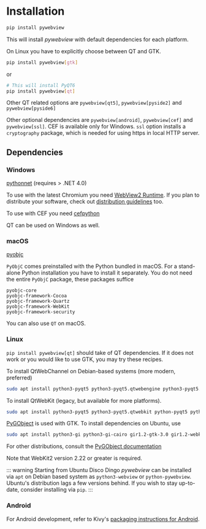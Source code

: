 # Installation

``` bash
pip install pywebview
```

This will install _pywebview_ with default dependencies for each platform.

On Linux you have to explicitly choose between QT and GTK.

``` bash
pip install pywebview[gtk]
```

or

``` bash
# This will install PyQT6
pip install pywebview[qt]
```

Other QT related options are `pywebview[qt5]`, `pywebview[pyside2]` and `pywebview[pyside6]`

Other optional dependencies are `pywebview[android]`, `pywebview[cef]` and `pywebview[ssl]`. CEF is available only for Windows. `ssl` option installs a `cryptography` package, which is needed for using https in local HTTP server.

## Dependencies

### Windows

[pythonnet](https://github.com/pythonnet/pythonnet) (requires > .NET 4.0)

To use with the latest Chromium you need [WebView2 Runtime](https://developer.microsoft.com/en-us/microsoft-edge/webview2/). If you plan to distribute your software, check out [distribution guidelines](https://docs.microsoft.com/en-us/microsoft-edge/webview2/concepts/distribution) too.

To use with CEF you need
[cefpython](https://github.com/cztomczak/cefpython/)

QT can be used on Windows as well.

### macOS

[pyobjc](https://pythonhosted.org/pyobjc/)

`PyObjC` comes preinstalled with the Python bundled in macOS. For a stand-alone Python installation you have to install it separately. You do not need the entire `PyObjC` package, these packages suffice

```
pyobjc-core
pyobjc-framework-Cocoa
pyobjc-framework-Quartz
pyobjc-framework-WebKit
pyobjc-framework-security
````

You can also use `QT` on macOS.

### Linux

`pip install pywebview[qt]` should take of QT dependencies. If it does not work or you would like to use GTK, you may try these recipes.

To install QtWebChannel on Debian-based systems (more modern, preferred)

``` bash
sudo apt install python3-pyqt5 python3-pyqt5.qtwebengine python3-pyqt5.qtwebchannel libqt5webkit5-dev
```

To install QtWebKit (legacy, but available for more platforms).

``` bash
sudo apt install python3-pyqt5 python3-pyqt5.qtwebkit python-pyqt5 python-pyqt5.qtwebkit libqt5webkit5-dev
```

[PyGObject](https://pygobject.readthedocs.io/en/latest/) is used with GTK. To install dependencies on Ubuntu, use

``` bash
sudo apt install python3-gi python3-gi-cairo gir1.2-gtk-3.0 gir1.2-webkit2-4.1
```

For other distributions, consult the [PyGObject documentation](https://pygobject.readthedocs.io/en/latest/getting_started.html)

Note that WebKit2 version 2.22 or greater is required.

::: warning
Starting from Ubuntu Disco Dingo _pywebview_ can be installed via `apt` on Debian based system as `python3-webview` or `python-pywebview`. Ubuntu's distribution lags a few versions behind. If you wish to stay up-to-date, consider installing via `pip`.
:::

### Android

For Android development, refer to Kivy's [packaging instructions for Android](https://kivy.org/doc/stable-1.10.1/guide/packaging-android.html).
